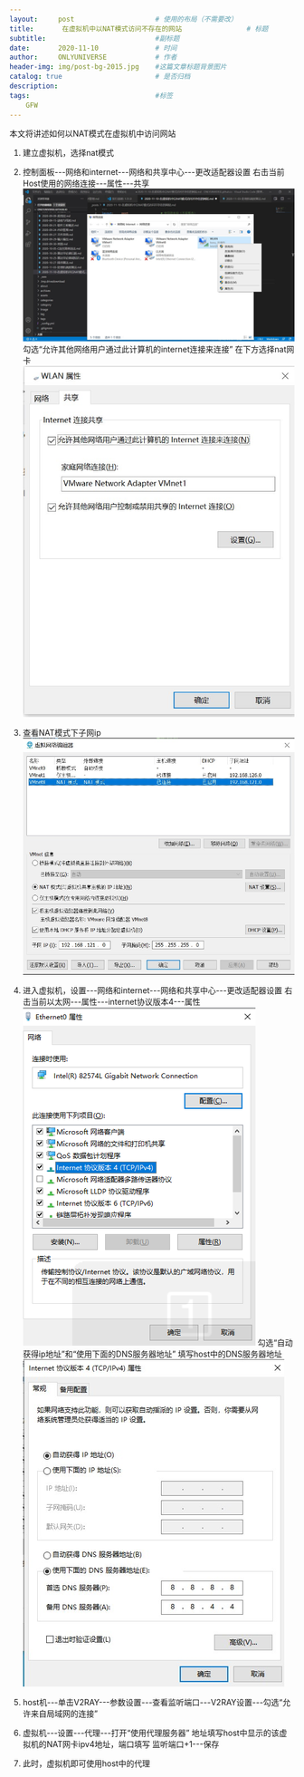 ```yaml
---
layout:     post                    # 使用的布局（不需要改）
title:       在虚拟机中以NAT模式访问不存在的网站                # 标题 
subtitle:                           #副标题
date:       2020-11-10              # 时间
author:     ONLYUNIVERSE            # 作者
header-img: img/post-bg-2015.jpg    #这篇文章标题背景图片
catalog: true                       # 是否归档
description: 
tags:                               #标签
    GFW
---
```


本文将讲述如何以NAT模式在虚拟机中访问网站

1. 建立虚拟机，选择nat模式

2. 控制面板---网络和internet---网络和共享中心---更改适配器设置
   右击当前Host使用的网络连接---属性---共享
   ![ ](https://github.com/ONLYUNIVERSE/ONLYUNIVERSE.github.io/blob/master/Image/20201110-01.jpg?raw=true)
   勾选“允许其他网络用户通过此计算机的internet连接来连接”
   在下方选择nat网卡
   ![ ](https://github.com/ONLYUNIVERSE/ONLYUNIVERSE.github.io/blob/master/Image/20201110-02.jpg?raw=true)

3. 查看NAT模式下子网ip
   ![ ](https://github.com/ONLYUNIVERSE/ONLYUNIVERSE.github.io/blob/master/Image/20201110-03.jpg?raw=true)
4. 进入虚拟机，设置---网络和internet---网络和共享中心---更改适配器设置
   右击当前以太网---属性---internet协议版本4---属性
   ![ ](https://raw.githubusercontent.com/ONLYUNIVERSE/ONLYUNIVERSE.github.io/master/Image/20201110-04.bmp)
   勾选“自动获得ip地址”和“使用下面的DNS服务器地址”
   填写host中的DNS服务器地址
   ![ ](https://github.com/ONLYUNIVERSE/ONLYUNIVERSE.github.io/blob/master/Image/20201110-05.jpg?raw=true)

5. host机---单击V2RAY---参数设置---查看监听端口---V2RAY设置---勾选“允许来自局域网的连接”

6. 虚拟机---设置---代理---打开“使用代理服务器”
   地址填写host中显示的该虚拟机的NAT网卡ipv4地址，端口填写  监听端口+1---保存

7. 此时，虚拟机即可使用host中的代理